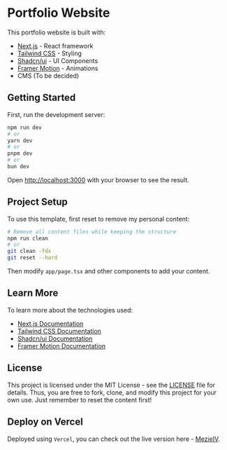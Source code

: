 # Portfolio Website

This portfolio website is built with:

- [Next.js](https://nextjs.org) - React framework
- [Tailwind CSS](https://tailwindcss.com) - Styling
- [Shadcn/ui](https://ui.shadcn.com) - UI Components
- [Framer Motion](https://www.framer.com/motion/) - Animations
- CMS (To be decided)

## Getting Started

First, run the development server:

```bash
npm run dev
# or
yarn dev
# or
pnpm dev
# or
bun dev
```

Open [http://localhost:3000](http://localhost:3000) with your browser to see the result.

## Project Setup

To use this template, first reset to remove my personal content:

```bash
# Remove all content files while keeping the structure
npm run clean
# or
git clean -fdx
git reset --hard
```

Then modify `app/page.tsx` and other components to add your content.

## Learn More

To learn more about the technologies used:

- [Next.js Documentation](https://nextjs.org/docs)
- [Tailwind CSS Documentation](https://tailwindcss.com/docs)
- [Shadcn/ui Documentation](https://ui.shadcn.com)
- [Framer Motion Documentation](https://www.framer.com/motion/)

## License

This project is licensed under the MIT License - see the [LICENSE](LICENSE) file for details.
Thus, you are free to fork, clone, and modify this project for your own use. Just remember to reset the content first!

## Deploy on Vercel

Deployed using `Vercel`, you can check out the live version here - [MezieIV](https://mezieiv.vercel.app/).
